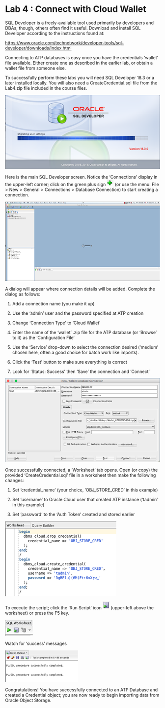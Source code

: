 # Lab 4 : Connect with Cloud Wallet

SQL Developer is a freely-available tool used primarily by developers
and DBAs; though, others often find it useful. Download and install SQL
Developer according to the instructions found at:

<https://www.oracle.com/technetwork/developer-tools/sql-developer/downloads/index.html>

Connecting to ATP databases is easy once you have the credentials
‘wallet’ file available. Either create one as described in the earlier
lab, or obtain a wallet file from someone else.

To successfully perform these labs you will need SQL Developer 18.3 or a
later installed locally. You will also need a CreateCredential.sql file
from the Lab4.zip file included in the course files.

![](images/image49.png)

Here is the main SQL Developer screen. Notice the ‘Connections’ display
in the upper-left corner; click on the green plus sign
![](images/image50.png) (or use the menu: File \> New \> General \>
Connections \> Database Connection) to start creating a connection.

![](images/image51.png)

A dialog will appear where connection details will be added. Complete
the dialog as follows:

1.  Add a connection name (you make it up)

2.  Use the ‘admin’ user and the password specified at ATP creation

3.  Change ‘Connection Type’ to ‘Cloud Wallet’

4.  Enter the name of the ‘wallet’ .zip file for the ATP database (or
    ‘Browse’ to it) as the ‘Configuration File’

5.  Use the ‘Service’ drop-down to select the connection desired
    (‘medium’ chosen here, often a good choice for batch work like
    imports).

6.  Click the ‘Test’ button to make sure everything is correct

7.  Look for ‘Status: Success’ then ‘Save’ the connection and ‘Connect’

![](images/image52.png)

Once successfully connected, a ‘Worksheet’ tab opens. Open (or copy) the
provided ‘CreateCredential.sql’ file in a worksheet then make the
following changes:

1.  Set ‘credential\_name’ (your choice, ‘OBJ\_STORE\_CRED’ in this
    example)

2.  Set ‘username’ to Oracle Cloud user that created ATP instance
    (‘tadmin’ in this example)

3.  Set ‘password’ to the ‘Auth Token’ created and stored earlier

![](images/image53.png)

To execute the script; click the ‘Run Script’ icon
![](images/image54.png) (upper-left above the worksheet) or press the F5
key.

![](images/image55.png)

Watch for ‘success’ messages

![](images/image56.png)

Congratulations\! You have successfully connected to an ATP Database and
created a Credential object; you are now ready to begin importing data
from Oracle Object Storage.
